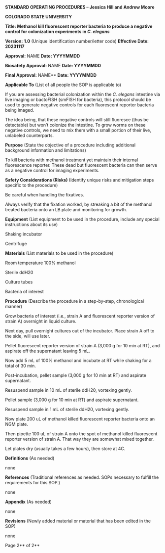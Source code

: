 ﻿**STANDARD OPERATING PROCEDURES – Jessica Hill and Andrew Moore**

**COLORADO STATE UNIVERSITY**

**Title: Methanol kill fluorescent reporter bacteria to produce a negative control for colonization experiments in *C. elegans***

**Version:** **1.0** (Unique identification number/letter code)			**Effective Date:** **20231117**


**Approval:** NAME								**Date: YYYYMMDD** 

**Biosafety Approval:** NAME							**Date: YYYYMMDD**	 

**Final Approval:** NAME**								**Date: YYYYMMDD**

**Applicable To** (List of all people the SOP is applicable to)

If you are assessing bacterial colonization within the *C. elegans* intestine via live imaging or bactoFISH (smFISH for bacteria), this protocol should be used to generate negative controls for each fluorescent reporter bacteria being imaged. 

The idea being, that these negative controls will still fluoresce (thus be detectable) but won’t colonize the intestine. To grow worms on these negative controls, we need to mix them with a small portion of their live, unlabeled counterparts.

**Purpose** (State the objective of a procedure including additional background information and limitations)

To kill bacteria with methanol treatment yet maintain their internal fluorescence reporter. These dead but fluorescent bacteria can then serve as a negative control for imaging experiments. 

**Safety Considerations (Risks)** (Identify unique risks and mitigation steps specific to the procedure)

Be careful when handling the fixatives.

Always verify that the fixation worked, by streaking a bit of the methanol treated bacteria onto an LB plate and monitoring for growth. 

**Equipment** (List equipment to be used in the procedure, include any special instructions about its use)

Shaking incubator

Centrifuge

**Materials** (List materials to be used in the procedure)

Room temperature 100% methanol

Sterile ddH20

Culture tubes

Bacteria of interest

**Procedure** (Describe the procedure in a step-by-step, chronological manner)

Grow bacteria of interest (i.e., strain A and fluorescent reporter version of strain A) overnight in liquid culture. 

Next day, pull overnight cultures out of the incubator. Place strain A off to the side, will use later. 

Pellet fluorescent reporter version of strain A (3,000 g for 10 min at RT), and aspirate off the supernatant leaving 5 mL.  

Now add 5 mL of 100% methanol and incubate at RT while shaking for a total of 30 min. 

Post-incubation, pellet sample (3,000 g for 10 min at RT) and aspirate supernatant. 

Resuspend sample in 10 mL of sterile ddH20, vortexing gently. 

Pellet sample (3,000 g for 10 min at RT) and aspirate supernatant.

Resuspend sample in 1 mL of sterile ddH20, vortexing gently. 

Now plate 200 uL of methanol killed fluorescent reporter bacteria onto an NGM plate. 

Then pipette 100 uL of strain A onto the spot of methanol killed fluorescent reporter version of strain A. That way they are somewhat mixed together. 

Let plates dry (usually takes a few hours), then store at 4C. 

**Definitions** (As needed)

none 

**References** (Traditional references as needed. SOPs necessary to fulfill the requirements for this SOP.)

none

**Appendix** (As needed)

none

**Revisions** (Newly added material or material that has been edited in the SOP)

none 


Page 2** of 2**

